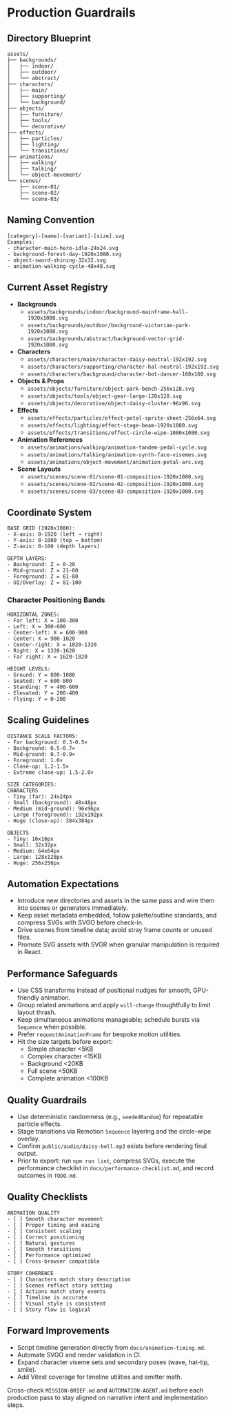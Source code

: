 # Production Guardrails

## Directory Blueprint
```
assets/
├── backgrounds/
│   ├── indoor/
│   ├── outdoor/
│   └── abstract/
├── characters/
│   ├── main/
│   ├── supporting/
│   └── background/
├── objects/
│   ├── furniture/
│   ├── tools/
│   └── decorative/
├── effects/
│   ├── particles/
│   ├── lighting/
│   └── transitions/
├── animations/
│   ├── walking/
│   ├── talking/
│   └── object-movement/
└── scenes/
    ├── scene-01/
    ├── scene-02/
    └── scene-03/
```

## Naming Convention
```
[category]-[name]-[variant]-[size].svg
Examples:
- character-main-hero-idle-24x24.svg
- background-forest-day-1920x1080.svg
- object-sword-shining-32x32.svg
- animation-walking-cycle-48x48.svg
```

## Current Asset Registry
- **Backgrounds**
  - `assets/backgrounds/indoor/background-mainframe-hall-1920x1080.svg`
  - `assets/backgrounds/outdoor/background-victorian-park-1920x1080.svg`
  - `assets/backgrounds/abstract/background-vector-grid-1920x1080.svg`
- **Characters**
  - `assets/characters/main/character-daisy-neutral-192x192.svg`
  - `assets/characters/supporting/character-hal-neutral-192x192.svg`
  - `assets/characters/background/character-bot-dancer-160x160.svg`
- **Objects & Props**
  - `assets/objects/furniture/object-park-bench-256x128.svg`
  - `assets/objects/tools/object-gear-large-128x128.svg`
  - `assets/objects/decorative/object-daisy-cluster-96x96.svg`
- **Effects**
  - `assets/effects/particles/effect-petal-sprite-sheet-256x64.svg`
  - `assets/effects/lighting/effect-stage-beam-1920x1080.svg`
  - `assets/effects/transitions/effect-circle-wipe-1080x1080.svg`
- **Animation References**
  - `assets/animations/walking/animation-tandem-pedal-cycle.svg`
  - `assets/animations/talking/animation-synth-face-visemes.svg`
  - `assets/animations/object-movement/animation-petal-arc.svg`
- **Scene Layouts**
  - `assets/scenes/scene-01/scene-01-composition-1920x1080.svg`
  - `assets/scenes/scene-02/scene-02-composition-1920x1080.svg`
  - `assets/scenes/scene-03/scene-03-composition-1920x1080.svg`

## Coordinate System
```
BASE GRID (1920x1080):
- X-axis: 0-1920 (left → right)
- Y-axis: 0-1080 (top → bottom)
- Z-axis: 0-100 (depth layers)

DEPTH LAYERS:
- Background: Z = 0-20
- Mid-ground: Z = 21-60
- Foreground: Z = 61-80
- UI/Overlay: Z = 81-100
```

### Character Positioning Bands
```
HORIZONTAL ZONES:
- Far left: X = 100-300
- Left: X = 300-600
- Center-left: X = 600-900
- Center: X = 900-1020
- Center-right: X = 1020-1320
- Right: X = 1320-1620
- Far right: X = 1620-1820

HEIGHT LEVELS:
- Ground: Y = 800-1080
- Seated: Y = 600-800
- Standing: Y = 400-600
- Elevated: Y = 200-400
- Flying: Y = 0-200
```

## Scaling Guidelines
```
DISTANCE SCALE FACTORS:
- Far background: 0.3-0.5×
- Background: 0.5-0.7×
- Mid-ground: 0.7-0.9×
- Foreground: 1.0×
- Close-up: 1.2-1.5×
- Extreme close-up: 1.5-2.0×
```

```
SIZE CATEGORIES:
CHARACTERS
- Tiny (far): 24x24px
- Small (background): 48x48px
- Medium (mid-ground): 96x96px
- Large (foreground): 192x192px
- Huge (close-up): 384x384px

OBJECTS
- Tiny: 16x16px
- Small: 32x32px
- Medium: 64x64px
- Large: 128x128px
- Huge: 256x256px
```

## Automation Expectations
- Introduce new directories and assets in the same pass and wire them into scenes or generators immediately.
- Keep asset metadata embedded, follow palette/outline standards, and compress SVGs with SVGO before check-in.
- Drive scenes from timeline data; avoid stray frame counts or unused files.
- Promote SVG assets with SVGR when granular manipulation is required in React.

## Performance Safeguards
- Use CSS transforms instead of positional nudges for smooth, GPU-friendly animation.
- Group related animations and apply `will-change` thoughtfully to limit layout thrash.
- Keep simultaneous animations manageable; schedule bursts via `Sequence` when possible.
- Prefer `requestAnimationFrame` for bespoke motion utilities.
- Hit the size targets before export:
  - Simple character <5KB
  - Complex character <15KB
  - Background <20KB
  - Full scene <50KB
  - Complete animation <100KB

## Quality Guardrails
- Use deterministic randomness (e.g., `seededRandom`) for repeatable particle effects.
- Stage transitions via Remotion `Sequence` layering and the circle-wipe overlay.
- Confirm `public/audio/daisy-bell.mp3` exists before rendering final output.
- Prior to export: run `npm run lint`, compress SVGs, execute the performance checklist in `docs/performance-checklist.md`, and record outcomes in `TODO.md`.

## Quality Checklists
```
ANIMATION QUALITY
- [ ] Smooth character movement
- [ ] Proper timing and easing
- [ ] Consistent scaling
- [ ] Correct positioning
- [ ] Natural gestures
- [ ] Smooth transitions
- [ ] Performance optimized
- [ ] Cross-browser compatible

STORY COHERENCE
- [ ] Characters match story description
- [ ] Scenes reflect story setting
- [ ] Actions match story events
- [ ] Timeline is accurate
- [ ] Visual style is consistent
- [ ] Story flow is logical
```

## Forward Improvements
- Script timeline generation directly from `docs/animation-timing.md`.
- Automate SVGO and render validation in CI.
- Expand character viseme sets and secondary poses (wave, hat-tip, smile).
- Add Vitest coverage for timeline utilities and emitter math.

Cross-check `MISSION-BRIEF.md` and `AUTOMATION-AGENT.md` before each production pass to stay aligned on narrative intent and implementation steps.
